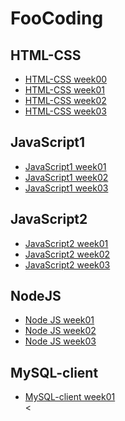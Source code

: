 <h1>FooCoding</h1>
<h2>HTML-CSS</h2>
<ul>
    <li><a href="https://iryna14548.github.io/FooCoding/HTML-CSS/week0">HTML-CSS week00</a></li>
    <li><a href="https://iryna14548.github.io/FooCoding/HTML-CSS/week1">HTML-CSS week01</a></li>
    <li><a href="https://iryna14548.github.io/FooCoding/HTML-CSS/week2">HTML-CSS week02</a></li>
    <li><a href="https://iryna14548.github.io/FooCoding/HTML-CSS/week3">HTML-CSS week03</a></li>
</ul>

<h2>JavaScript1</h2>
<ul>
    <li><a href="https://iryna14548.github.io/FooCoding/JavaScript1/week01">JavaScript1 week01</a></li>
    <li><a href="https://iryna14548.github.io/FooCoding/JavaScript1/week02">JavaScript1 week02</a></li>
    <li><a href="https://iryna14548.github.io/FooCoding/JavaScript1/week03">JavaScript1 week03</a></li>
</ul>

<h2>JavaScript2</h2>
<ul>
    <li><a href="https://iryna14548.github.io/FooCoding/JavaScript2/Week1">JavaScript2 week01</a></li>
    <li><a href="https://iryna14548.github.io/FooCoding/JavaScript2/Week2/homework">JavaScript2 week02</a></li>
    <li><a href="https://iryna14548.github.io/FooCoding/JavaScript2/Week3/homework">JavaScript2 week03</a></li>
</ul>
<h2>NodeJS</h2>
<ul>
    <li><a href="https://iryna14548.github.io/FooCoding/NodeJS/week01">Node JS week01</a></li>
    <li><a href="https://iryna14548.github.io/FooCoding/NodeJS/week02">Node JS week02</a></li>
    <li><a href="https://iryna14548.github.io/FooCoding/NodeJS/week03">Node JS week03</a></li>
</ul>
<h2>MySQL-client</h2>
<ul>
    <li><a href="https://iryna14548.github.io/FooCoding/MySQL/Week01">MySQL-client week01</a></li>
    <
</ul>
